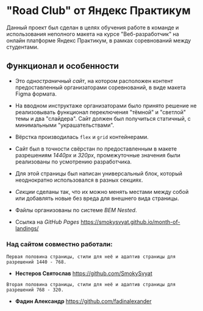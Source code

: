 # "Road Club" от Яндекс Практикум

Данный проект был сделан в целях обучения работе в команде и использования неполного макета на курсе "Веб-разработчик" на онлайн платформе Яндекс Практикум, в рамках соревнований между студентами.

## Функционал и особенности

* Это *одностраничный сайт*, на котором расположен контент предоставленный организаторами соревнований, в виде макета Figma формата.

* На вводном инструктаже организаторами было принято решение не реализовывать функционал переключения "тёмной" и "светлой" темы и два "слайдера". Сайт должен был получиться статичный, с минимальными "украшательствами".

* Вёрстка производилась ```flex``` и ```grid``` контейнерами.

* Сайт был в точности свёрстан по предоставленным в макете разрешениям *1440рх* и *320рх*, промежуточные значения были реализованы по усмотрению разработчика.

* Для этой страницы был написан универсальный блок, который неоднократно использовался в разных секциях.

* *Секции* сделаны так, что их можно менять местами между собой или добавлять новые без вреда для внешнего вида страницы.

* Файлы организованы по системе *BEM Nested*.

* Ссылка на *GitHub Pages* https://smokysvyat.github.io/month-of-landings/

### Над сайтом совместно работали: 
```Первая половина страницы, стили для неё и адаптив страницы для разрешений 1440 - 768.```
* **Нестеров Святослав** https://github.com/SmokySvyat

```Вторая половина страницы, стили для неё и адаптив страницы для разрешений 768 - 320.```
* **Фадин Александр** https://github.com/fadinalexander 

